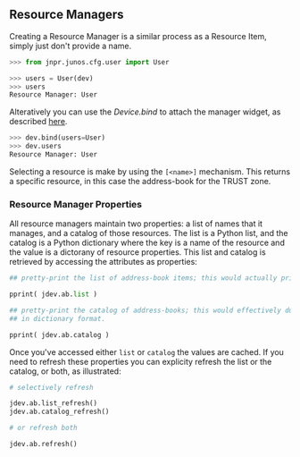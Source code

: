 ## Resource Managers

Creating a Resource Manager is a similar process as a Resource Item, simply just don't provide a name.

````python
>>> from jnpr.junos.cfg.user import User

>>> users = User(dev)
>>> users
Resource Manager: User
````
Alteratively you can use the _Device.bind_ to attach the manager widget, as described [here](../device.md#associating-widgets-to-a-device).
````python
>>> dev.bind(users=User)
>>> dev.users
Resource Manager: User
````

Selecting a resource is make by using the `[<name>]` mechanism.  This returns a specific resource, in this case the address-book for the TRUST zone.

### Resource Manager Properties

All resource managers maintain two properties: a list of names that it manages, and a catalog of those resources.  The list is a Python list, and the catalog is a Python dictionary where the key is a name of the resource and the value is a dictorany of resource properties.  This list and catalog is retrieved by accessing the attributes as properties:

````python
## pretty-print the list of address-book items; this would actually print a list of security zone names

pprint( jdev.ab.list )

## pretty-print the catalog of address-books; this would effectively dump all address-book information
## in dictionary format.

pprint( jdev.ab.catalog )
````
Once you've accessed either `list` or `catalog` the values are cached.  If you need to refresh these properties you can explicity refresh the list or the catalog, or both, as illustrated:

````python
# selectively refresh

jdev.ab.list_refresh()
jdev.ab.catalog_refresh()

# or refresh both

jdev.ab.refresh()
````

